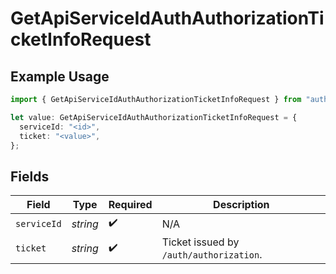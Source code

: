 # GetApiServiceIdAuthAuthorizationTicketInfoRequest

## Example Usage

```typescript
import { GetApiServiceIdAuthAuthorizationTicketInfoRequest } from "authlete-typescript-sdk/models/operations";

let value: GetApiServiceIdAuthAuthorizationTicketInfoRequest = {
  serviceId: "<id>",
  ticket: "<value>",
};
```

## Fields

| Field                                   | Type                                    | Required                                | Description                             |
| --------------------------------------- | --------------------------------------- | --------------------------------------- | --------------------------------------- |
| `serviceId`                             | *string*                                | :heavy_check_mark:                      | N/A                                     |
| `ticket`                                | *string*                                | :heavy_check_mark:                      | Ticket issued by `/auth/authorization`. |